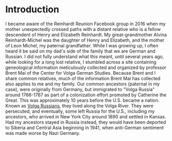 # Introduction

I became aware of the Reinhardt Reunion Facebook group in 2016 when my mother unexpectedly crossed paths with a distant relative who is a fellow descendent of Henry and Elizabeth Reinhardt. My great-grandmother Alvina Reinhardt-Michel was the daughter of Henry and Elizabeth, and the mother of Leon Michel, my paternal grandfather. While I was growing up, I often heard it be said on my dad's side of the family that we are German and Russian. I did not fully understand what this meant, until several years ago, while looking for a long lost relative, I stumbled across a site containing geneological information meticulously collected and organized by professor Brent Mai of the Center for Volga German Studies. Because Brent and I share common relatives, much of the information Brent Mai has collected also applies to me and my family. Our common ancestors (paternal in my case), were originally from Germany, but immigrated to "Volga Russia" around 1766-1767 as part of a colonization effort promoted by Catherine the Great. This was approximately 10 years before the U.S. became a nation. Known as [Volga Russians](https://en.wikipedia.org/wiki/Volga_Germans), they lived along the Volga River. They were persecuted, and eventually, some left Russia for the U.S., including my ancestors, who arrived in New York City around 1890 and settled in Kansas. Had my ancestors stayed in Russia instead, they would have been deported to Siberia and Central Asia beginning in 1941, when anti-German sentiment was made worse by Nazi Germany.

